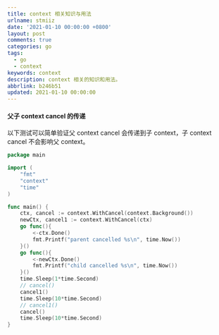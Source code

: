 ```yaml
---
title: context 相关知识与用法
urlname: stmiiz
date: '2021-01-10 00:00:00 +0800'
layout: post
comments: true
categories: go
tags:
  - go
  - context
keywords: context
description: context 相关的知识和用法。
abbrlink: b246b51
updated: 2021-01-10 00:00:00
---
```


#### 父子 context cancel 的传递

以下测试可以简单验证父 context cancel 会传递到子 context，子 context cancel 不会影响父 context。

```go
package main

import (
	"fmt"
	"context"
	"time"
)

func main() {
	ctx, cancel := context.WithCancel(context.Background())
	newCtx, cancel1 := context.WithCancel(ctx)
	go func(){
		<-ctx.Done()
		fmt.Printf("parent cancelled %s\n", time.Now())
	}()
	go func(){
		<-newCtx.Done()
		fmt.Printf("child cancelled %s\n", time.Now())
	}()
	time.Sleep(1*time.Second)
    // cancel()
	cancel1()
	time.Sleep(10*time.Second)
    // cancel1()
	cancel()
	time.Sleep(10*time.Second)
}
```
